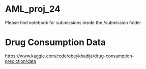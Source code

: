 # AML_proj_24

Please find notebook for submissions inside the /submission folder

# Drug Consumption Data

https://www.kaggle.com/code/obeykhadija/drug-consumption-prediction/data

